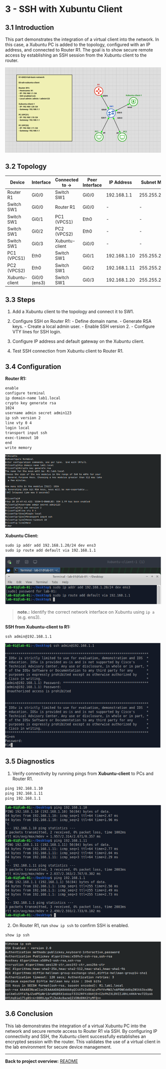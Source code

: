# **3 - SSH with Xubuntu Client**

## **3.1 Introduction**

This part demonstrates the integration of a virtual client into the network. In this case, a Xubuntu PC is added to the topology, configured with an IP address, and connected to Router R1. The goal is to show secure remote access by establishing an SSH session from the Xubuntu client to the router.

![TOPOLOGY-map-3](images/Pasted%20image%2020250929021208.png)


## **3.2 Topology**

| Device         | Interface    | Connected to -> | Peer Interface | IP Address   | Subnet Mask   | Gateway     |
| -------------- | ------------ | --------------- | -------------- | ------------ | ------------- | ----------- |
| Router R1      | Gi0/0        | Switch SW1      | Gi0/0          | 192.168.1.1  | 255.255.255.0 | -           |
| Switch SW1     | Gi0/0        | Router R1       | Gi0/0          | -            | -             | -           |
| Switch SW1     | Gi0/1        | PC1 (VPCS1)     | Eth0           | -            | -             | -           |
| Switch SW1     | Gi0/2        | PC2 (VPCS2)     | Eth0           | -            | -             | -           |
| Switch SW1     | Gi0/3        | Xubuntu-client  | Gi0/0          | -            | -             | -           |
| PC1 (VPCS1)    | Eth0           | Switch SW1      | Gi0/1          | 192.168.1.10 | 255.255.255.0 | 192.168.1.1 |
| PC2 (VPCS2)    |Eth0           | Switch SW1      | Gi0/2          | 192.168.1.11 | 255.255.255.0 | 192.168.1.1 |
| Xubuntu-client | Gi0/0 (ens3) | Switch SW1      | Gi0/3          | 192.168.1.20 | 255.255.255.0 | 192.168.1.1 |



## **3.3 Steps**

1. Add a Xubuntu client to the topology and connect it to SW1.
    
2. Configure SSH on Router R1:
       - Define domain name.
       - Generate RSA keys.
       - Create a local admin user.
       - Enable SSH version 2.
       - Configure VTY lines for SSH login.
    
3. Configure IP address and default gateway on the Xubuntu client.
    
    
4. Test SSH connection from Xubuntu client to Router R1.

## **3.4 Configuration**

**Router R1:**

```plaintext
enable
configure terminal
ip domain-name lab1.local
crypto key generate rsa
1024
username admin secret admin123
ip ssh version 2
line vty 0 4
login local
transport input ssh
exec-timeout 10
end
write memory
```
![SSH-R1](images/Pasted%20image%2020250928225120.png)

**Xubuntu Client:**

```plaintext
sudo ip addr add 192.168.1.20/24 dev ens3
sudo ip route add default via 192.168.1.1
```
![Xubuntu-client](images/Pasted%20image%2020250929012344.png)

>**note.:** Identify the correct network interface on Xubuntu using `ip a` (e.g. ens3).


**SSH from Xubuntu-client to R1:**

```
ssh admin@192.168.1.1
```
![SSH](images/Pasted%20image%2020250929012614.png)

## **3.5 Diagnostics**

1. Verify connectivity by running pings from **Xubuntu-client** to PCs and Router R1.
    

```text
ping 192.168.1.10
ping 192.168.1.11
ping 192.168.1.1
```
![xubuntu-clien-ping-test](images/Pasted%20image%2020250929012924.png)

2. On Router R1, run `show ip ssh` to confirm SSH is enabled.
    

```text
show ip ssh
```
![SSH-test](images/Pasted%20image%2020250929013118.png)


## **3.6 Conclusion**

This lab demonstrates the integration of a virtual Xubuntu PC into the network and secure remote access to Router R1 via SSH. By configuring IP connectivity and SSH, the Xubuntu client successfully establishes an encrypted session with the router. This validates the use of a virtual client in the lab environment for secure device management.

---

**Back to project overview:** [README](README.md)
